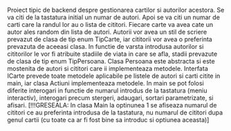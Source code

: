 Proiect tipic de backend despre gestionarea cartilor si autorilor acestora.
Se va citi de la tastatura initial un numar de autori.
Apoi se va citi un numar de carti care la randul lor au o lista de cititori.
Fiecare carte va avea cate un autor ales random din lista de autori.
Autorii vor avea un stil de scriere prevazut de clasa de tip enum TipCarte, iar cititorii vor avea o preferinta prevazuta de aceeasi clasa.
In functie de varsta introdusa autorilor si cititorilor le vor fi atribuite stadiile de viata in care se afla, stadii prevazute de clasa de tip enum TipPersoana.
Clasa Persoana este abstracta si este mostenita de autori si cititori care ii implementeaza metodele.
Interfata ICarte prevede toate metodele aplicabile pe listele de autori si carti citite in main, iar clasa Actiuni implementeaza metodele.
In main se pot folosi diferite interogari in functie de numarul introdus de la tastatura (meniu interactiv), interogari precum stergeri, adaugari, sortari parametrizate,
si afisari. 
[!!!GRESEALA: In clasa Main la optinunea 1 se afiseaza numarul de cititori ce au preferinta introdusa de la tastatura, nu numarul de cititori dupa genul cartii (cu toate ca ar fi fost bine sa introduc si optiunea aceasta)]
